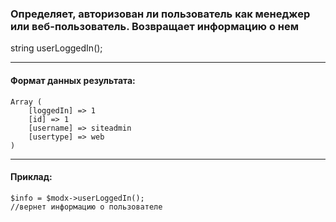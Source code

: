 ### Определяет, авторизован ли пользователь как менеджер или веб-пользователь. Возвращает информацию о нем

string userLoggedIn();

***

#### Формат данных результата:

	Array (
		[loggedIn] => 1
		[id] => 1
		[username] => siteadmin
		[usertype] => web
	)

***

#### Приклад:

	$info = $modx->userLoggedIn();
	//вернет информацию о пользователе
